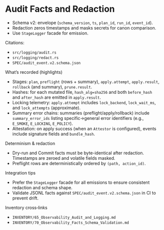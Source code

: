 # Audit Facts and Redaction

- Schema v2: envelope (`schema_version`, `ts`, `plan_id`, `run_id`, `event_id`).
- Redaction zeros timestamps and masks secrets for canon comparison.
- Use `StageLogger` facade for emission.

Citations:
- `src/logging/audit.rs`
- `src/logging/redact.rs`
- `SPEC/audit_event.v2.schema.json`

What’s recorded (highlights)
- Stages: `plan`, `preflight` (rows + summary), `apply.attempt`, `apply.result`, `rollback` (and summary), `prune.result`.
- Hashes: for each mutated file, `hash_alg=sha256` and both `before_hash` and `after_hash` are emitted in `apply.result`.
- Locking telemetry: `apply.attempt` includes `lock_backend`, `lock_wait_ms`, and `lock_attempts` (approximate).
- Summary error chains: summaries (preflight/apply/rollback) include `summary_error_ids` listing specific→general error identifiers (e.g., `E_SMOKE`, `E_LOCKING`, `E_POLICY`).
- Attestation: on apply success (when an `Attestor` is configured), events include signature fields and `bundle_hash`.

Determinism & redaction
- Dry-run and Commit facts must be byte-identical after redaction. Timestamps are zeroed and volatile fields masked.
- Preflight rows are deterministically ordered by `(path, action_id)`.

Integration tips
- Prefer the `StageLogger` facade for all emissions to ensure consistent redaction and schema shape.
- Validate JSONL facts against `SPEC/audit_event.v2.schema.json` in CI to prevent drift.

Inventory cross‑links
- `INVENTORY/65_Observability_Audit_and_Logging.md`
- `INVENTORY/70_Observability_Facts_Schema_Validation.md`
